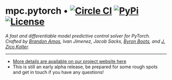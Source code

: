 # mpc.pytorch • [![Circle CI](https://circleci.com/gh/Juju-botu/mpc.pytorch.svg?style=shield)](https://github.com/Juju-botu/mpc.pytorch) [![PyPi][pypi-image]][pypi] [![License][license-image]][license]
 <!-- [![Build Status][travis-image]][travis] -->
 

[travis-image]: https://travis-ci.org/locuslab/mpc.pytorch.png?branch=master
[travis]: http://travis-ci.org/locuslab/mpc.pytorch

[pypi-image]: https://img.shields.io/pypi/v/mpc.svg
[pypi]: https://pypi.python.org/pypi/mpc

[license-image]: http://img.shields.io/badge/license-MIT-blue.svg?style=flat
[license]: LICENSE

*A fast and differentiable model predictive control solver for PyTorch.
Crafted by <a href="https://bamos.github.io">Brandon Amos</a>,
Ivan Jimenez,
Jacob Sacks,
<a href='https://www.cc.gatech.edu/~bboots3/'>Byron Boots</a>,
and
<a href="https://zicokolter.com">J. Zico Kolter</a>.*

---

+ [More details are available on our project website here](http://locuslab.github.io/mpc.pytorch)
+ This is still an early alpha release, be prepared for some rough
  spots and get in touch if you have any questions!
